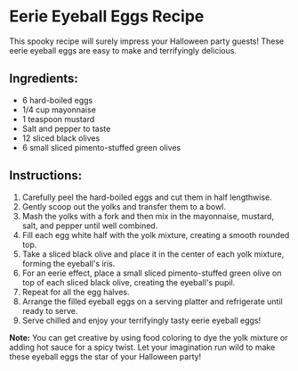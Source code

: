 # Eerie Eyeball Eggs Recipe

This spooky recipe will surely impress your Halloween party guests! These eerie eyeball eggs are easy to make and terrifyingly delicious.

## Ingredients:
- 6 hard-boiled eggs
- 1/4 cup mayonnaise
- 1 teaspoon mustard
- Salt and pepper to taste
- 12 sliced black olives
- 6 small sliced pimento-stuffed green olives

## Instructions:
1. Carefully peel the hard-boiled eggs and cut them in half lengthwise.
2. Gently scoop out the yolks and transfer them to a bowl.
3. Mash the yolks with a fork and then mix in the mayonnaise, mustard, salt, and pepper until well combined.
4. Fill each egg white half with the yolk mixture, creating a smooth rounded top.
5. Take a sliced black olive and place it in the center of each yolk mixture, forming the eyeball's iris.
6. For an eerie effect, place a small sliced pimento-stuffed green olive on top of each sliced black olive, creating the eyeball's pupil.
7. Repeat for all the egg halves.
8. Arrange the filled eyeball eggs on a serving platter and refrigerate until ready to serve.
9. Serve chilled and enjoy your terrifyingly tasty eerie eyeball eggs!

**Note:** You can get creative by using food coloring to dye the yolk mixture or adding hot sauce for a spicy twist. Let your imagination run wild to make these eyeball eggs the star of your Halloween party!